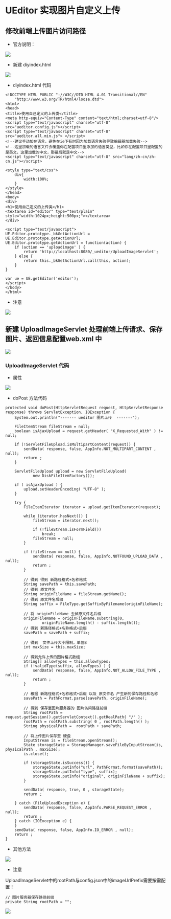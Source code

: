 # UEditor 实现图片自定义上传
    
## 修改前端上传图片访问路径
    
* 官方说明：

![](https://gitee.com/eden2f/pic-hosting/raw/master/notes/20240121205650.png)

* 新建 diyindex.html
    
![](https://gitee.com/eden2f/pic-hosting/raw/master/notes/20240121205722.png)
   
* diyindex.html 代码
    
```
<!DOCTYPE HTML PUBLIC "-//W3C//DTD HTML 4.01 Transitional//EN"
    "http://www.w3.org/TR/html4/loose.dtd">
<html>
<head>
<title>使用自己定义的上传类</title>
<meta http-equiv="Content-Type" content="text/html;charset=utf-8"/>
<script type="text/javascript" charset="utf-8" src="ueditor.config.js"></script>
<script type="text/javascript" charset="utf-8" src="ueditor.all.min.js"> </script>
<!--建议手动加在语言，避免在ie下有时因为加载语言失败导致编辑器加载失败-->
<!--这里加载的语言文件会覆盖你在配置项目里添加的语言类型，比如你在配置项目里配置的是英文，这里加载的中文，那最后就是中文-->
<script type="text/javascript" charset="utf-8" src="lang/zh-cn/zh-cn.js"></script>

<style type="text/css">
    div{
        width:100%;
    }
</style>
</head>
<body>
<div>
<h1>使用自己定义的上传类</h1>
<textarea id="editor" type="text/plain" style="width:1024px;height:500px;"></textarea>
</div>

<script type="text/javascript">
UE.Editor.prototype._bkGetActionUrl = UE.Editor.prototype.getActionUrl;
UE.Editor.prototype.getActionUrl = function(action) {
    if (action == 'uploadimage' ) {
        return 'http://localhost:8080/_ueditor/UploadImageServlet';
    } else {
        return this._bkGetActionUrl.call(this, action);
    }
}

var ue = UE.getEditor('editor');
</script>
</body>
</html>
```
    
* 注意
    
![](https://gitee.com/eden2f/pic-hosting/raw/master/notes/20240121205758.png)

## 新建 UploadImageServlet 处理前端上传请求、保存图片、返回信息配置web.xml 中
        
![](https://gitee.com/eden2f/pic-hosting/raw/master/notes/20240121205814.png)

### UploadImageServlet 代码
  
* 属性

![](https://gitee.com/eden2f/pic-hosting/raw/master/notes/20240121205833.png)

* doPost 方法代码
        
```
protected void doPost(HttpServletRequest request, HttpServletResponse response) throws ServletException, IOException {
    System.out.println("------- ueditor 图片上传  -------");
        
    FileItemStream fileStream = null;
    boolean isAjaxUpload = request.getHeader( "X_Requested_With" ) != null;
    
    if (!ServletFileUpload.isMultipartContent(request)) {
        sendData( response, false, AppInfo.NOT_MULTIPART_CONTENT , null);
        return ;
    }
    
    ServletFileUpload upload = new ServletFileUpload(
            new DiskFileItemFactory());
    
    if ( isAjaxUpload ) {
        upload.setHeaderEncoding( "UTF-8" );
    }
    
    try {
        FileItemIterator iterator = upload.getItemIterator(request);

        while (iterator.hasNext()) {
            fileStream = iterator.next();

            if (!fileStream.isFormField())
                break;
            fileStream = null;
        }
        
        if (fileStream == null) {
            sendData( response, false, AppInfo.NOTFOUND_UPLOAD_DATA , null);
            return ;
        }
        
        // 得到 得到 新路径格式+名称格式
        String savePath = this.savePath;
        // 得到 原文件名          
        String originFileName = fileStream.getName();
        // 得到 原文件名后缀
        String suffix = FileType.getSuffixByFilename(originFileName);
        
        // 将 originFileName 去掉原文件名后缀   
        originFileName = originFileName.substring(0,
                originFileName.length() - suffix.length());
        // 得到 新路径格式+名称格式+后缀    
        savePath = savePath + suffix;

        // 得到  文件上传大小限制，单位B
        int maxSize = this.maxSize;

        // 得到允许上传的图片格式数组
        String[] allowTypes = this.allowTypes;
        if (!validType(suffix, allowTypes) ) {
            sendData( response, false, AppInfo.NOT_ALLOW_FILE_TYPE , null);
            return ;
        }
        
        // 根据 新路径格式+名称格式+后缀 以及 原文件名 产生新的保存路径和名称
        savePath = PathFormat.parse(savePath, originFileName);
        
        // 得到 保存至图片服务器的 图片访问路径前缀
        String rootPath = request.getSession().getServletContext().getRealPath( "/" );
        rootPath = rootPath.substring( 0 , rootPath.length() );
        String physicalPath =  rootPath + savePath;

        // 将上传图片保存至 硬盘
        InputStream is = fileStream.openStream();
        State storageState = StorageManager.saveFileByInputStream(is, physicalPath , maxSize);
        is.close();
        
        if (storageState.isSuccess()) {
            storageState.putInfo("url", PathFormat.format(savePath));
            storageState.putInfo("type", suffix);
            storageState.putInfo("original", originFileName + suffix);
        }
        
        sendData( response, true, 0 , storageState);
        return ;
        
    } catch (FileUploadException e) {
        sendData( response, false, AppInfo.PARSE_REQUEST_ERROR , null);
        return ;
    } catch (IOException e) {
    }
    sendData( response, false, AppInfo.IO_ERROR , null);
    return ;
}
```
* 其他方法

![](https://gitee.com/eden2f/pic-hosting/raw/master/notes/20240121205858.png)

* 注意
    
UploadImageServlet中的rootPath与config.json中的imageUrlPrefix需要按需配置！

```
// 图片服务器保存路径前缀
private String rootPath = "";
```

![](https://gitee.com/eden2f/pic-hosting/raw/master/notes/20240121205928.png)